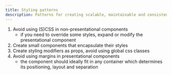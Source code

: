 ```yaml
---
title: Styling patterns
description: Patterns for creating scalable, maintainable and consistent architecture
---
```


1. Avoid using (S)CSS in non-presentational components
    - if you need to override some styles, expand or modify the presentational component
2. Create small components that encapsulate their styles
3. Create styling modifiers as props, avoid using global css classes
4. Avoid using margins in presentational components
    - the component should ideally fit in any container which determines its positioning, layout and separation
